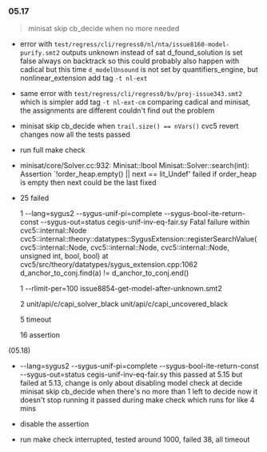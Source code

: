 ### 05.17

> minisat skip cb_decide when no more needed

- error with `test/regress/cli/regress0/nl/nta/issue8160-model-purify.smt2`
  outputs unknown instead of sat
  d_found_solution is set false always on backtrack
  so this could probably also happen with cadical
  but this time `d_modelUnsound` is not set by quantifiers_engine, but nonlinear_extension
  add tag `-t nl-ext`

- same error with `test/regress/cli/regress0/bv/proj-issue343.smt2` which is simpler
  add tag `-t nl-ext-cm`
  comparing cadical and minisat, the assignments are different
  couldn't find out the problem

- minisat skip cb_decide when `trail.size() == nVars()`
  cvc5 revert changes
  now all the tests passed

- run full make check

- minisat/core/Solver.cc:932: Minisat::lbool Minisat::Solver::search(int): Assertion `!order_heap.empty() || next == lit_Undef' failed
  if order_heap is empty then next could be the last
  fixed

- 25 failed

  1
  --lang=sygus2 --sygus-unif-pi=complete --sygus-bool-ite-return-const --sygus-out=status cegis-unif-inv-eq-fair.sy
    Fatal failure within cvc5::internal::Node cvc5::internal::theory::datatypes::SygusExtension::registerSearchValue(cvc5::internal::Node, cvc5::internal::Node, cvc5::internal::Node, unsigned int, bool, bool) at cvc5/src/theory/datatypes/sygus_extension.cpp:1062  d_anchor_to_conj.find(a) != d_anchor_to_conj.end()

  1
  --rlimit-per=100 issue8854-get-model-after-unknown.smt2

  2
  unit/api/c/capi_solver_black
  unit/api/c/capi_uncovered_black

  5 timeout

  16 assertion

(05.18)

- --lang=sygus2 --sygus-unif-pi=complete --sygus-bool-ite-return-const --sygus-out=status cegis-unif-inv-eq-fair.sy
  this passed at 5.15 but failed at 5.13, change is only about disabling model check at decide
  minisat skip cb_decide when there's no more than 1 left to decide
  now it doesn't stop running
  it passed during make check which runs for like 4 mins

- disable the assertion

- run make check
  interrupted, tested around 1000, failed 38, all timeout

